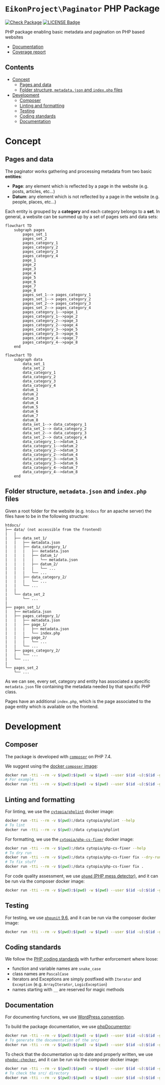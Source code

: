 <h1> <code>EikonProject\Paginator</code> PHP Package </h1>

[![Check Package](https://github.com/EIKONproject/paginator/actions/workflows/check-package.yml/badge.svg?branch=main)](https://github.com/EIKONproject/paginator/actions/workflows/check-package.yml)
[![LICENSE Badge](https://img.shields.io/badge/License-GPL3.0-blue.svg)](https://opensource.org/license/gpl-3-0/)

PHP package enabling basic metadata and pagination on PHP based websites

- [Documentation](https://eikonproject.github.io/paginator/)
- [Coverage report](https://eikonproject.github.io/paginator/coverage/)

<h2> Contents </h2>

- [Concept](#concept)
  - [Pages and data](#pages-and-data)
  - [Folder structure, `metadata.json` and `index.php` files](#folder-structure-metadatajson-and-indexphp-files)
- [Development](#development)
  - [Composer](#composer)
  - [Linting and formatting](#linting-and-formatting)
  - [Testing](#testing)
  - [Coding standards](#coding-standards)
  - [Documentation](#documentation)

# Concept

## Pages and data

The paginator works gathering and processing metadata from two basic **entities**:

- **Page**: any element which is reflected by a page in the website (e.g. posts, articles, etc...)
- **Datum**: any element which is not reflected by a page in the website (e.g. people, places, etc...)

Each entity is grouped by a **category** and each category belongs to a **set**. In general, a website can be summed up by a set of pages sets and data sets:


```mermaid
flowchart TD
    subgraph pages
        pages_set_1
        pages_set_2
        pages_category_1
        pages_category_2
        pages_category_3
        pages_category_4
        page_1
        page_2
        page_3
        page_4
        page_5
        page_6
        page_7
        page_8
        pages_set_1--> pages_category_1
        pages_set_1--> pages_category_2
        pages_set_2--> pages_category_3
        pages_set_2--> pages_category_4
        pages_category_1-->page_1
        pages_category_1-->page_2
        pages_category_2-->page_3
        pages_category_2-->page_4
        pages_category_3-->page_5
        pages_category_3-->page_6
        pages_category_4-->page_7
        pages_category_4-->page_8
    end
```
```mermaid
flowchart TD
    subgraph data
        data_set_1
        data_set_2
        data_category_1
        data_category_2
        data_category_3
        data_category_4
        datum_1
        datum_2
        datum_3
        datum_4
        datum_5
        datum_6
        datum_7
        datum_8
        data_set_1--> data_category_1
        data_set_1--> data_category_2
        data_set_2--> data_category_3
        data_set_2--> data_category_4
        data_category_1-->datum_1
        data_category_1-->datum_2
        data_category_2-->datum_3
        data_category_2-->datum_4
        data_category_3-->datum_5
        data_category_3-->datum_6
        data_category_4-->datum_7
        data_category_4-->datum_8
    end
```

## Folder structure, `metadata.json` and `index.php` files

Given a root folder for the website (e.g. `htdocs` for an apache server) the files have to be in the following structure:

```
htdocs/
├── data/ (not accessible from the frontend)
|   |
|   ├── data_set_1/
|   |   ├── metadata.json
|   |   ├── data_category_1/
|   |   |   ├── metadata.json
|   |   |   ├── datum_1/
|   |   |   |   └── metadata.json
|   |   |   ├── datum_2/
|   |   |   |   └── ...
|   |   |   └── ...
|   |   ├── data_category_2/
|   |   |   └── ...
|   |   └── ...
|   |
|   └── data_set_2
|       └── ...
|
├── pages_set_1/
|   ├── metadata.json
|   ├── pages_category_1/
|   |   ├── metadata.json
|   |   ├── page_1/
|   |   |   ├── metadata.json
|   |   |   └── index.php
|   |   ├── page_2/
|   |   |   └── ...
|   |   └── ...
|   ├── pages_category_2/
|   |   └── ...
|   └── ...
|
└── pages_set_2
    └── ...
```

As we can see, every set, category and entity has associated a specific `metadata.json` file containing the metadata needed by that specific PHP class.

Pages have an additional `index.php`, which is the page associated to the page entity which is available on the frontend.



# Development

## Composer

The package is developed with [`composer`](https://getcomposer.org/) on PHP 7.4.

We suggest using the [docker `composer` image](https://hub.docker.com/_/composer):
```sh
docker run -tti --rm -v $(pwd):$(pwd) -w $(pwd) --user $(id -u):$(id -g) composer:latest [COMMAND_HERE]
# For example
docker run -tti --rm -v $(pwd):$(pwd) -w $(pwd) --user $(id -u):$(id -g) composer:latest --help
```

## Linting and formatting

For linting, we use the [`cytopia/phplint`](https://github.com/cytopia/docker-phplint) docker image:
```sh
docker run -tti --rm -v $(pwd):/data cytopia/phplint --help
# To lint
docker run -tti --rm -v $(pwd):/data cytopia/phplint
```

For formatting, we use the [`cytopia/php-cs-fixer`](https://github.com/cytopia/docker-php-cs-fixer) docker image:
```sh
docker run -tti --rm -v $(pwd):/data cytopia/php-cs-fixer --help
# To dry run
docker run -tti --rm -v $(pwd):/data cytopia/php-cs-fixer fix --dry-run --diff .
# To fix stuff
docker run -tti --rm -v $(pwd):/data cytopia/php-cs-fixer fix .
```

For code quality assessment, we use [`phpmd` (PHP mess detector)](https://phpmd.org/download/index.html), and it can be run via the composer docker image:
```sh
docker run -tti --rm -v $(pwd):$(pwd) -w $(pwd) --user $(id -u):$(id -g) composer:latest ./vendor/bin/phpmd . github cleancode,codesize,design,naming,unusedcode --exclude 'tests/*,vendor/*'
```

## Testing

For testing, we use [`phpunit` 9.6](https://docs.phpunit.de/en/9.6/), and it can be run via the composer docker image:
```sh
docker run -tti --rm -v $(pwd):$(pwd) -w $(pwd) --user $(id -u):$(id -g) composer:latest ./vendor/bin/phpunit tests
```

## Coding standards

We follow the [PHP coding standards](https://github.com/php/php-src/blob/master/CODING_STANDARDS.md) with further enforcement where loose:
- function and variable names are `snake_case`
- class names are `PascalCase`
- Iterators and Exceptions are simply postfixed with `Iterator` and `Exception` (e.g. `ArrayIterator`, `LogicException`)
- names starting with `__` are reserved for magic methods

## Documentation

For documenting functions, we use [WordPress convention](https://developer.wordpress.org/coding-standards/inline-documentation-standards/php/).

To build the package documentation, we use [phpDocumentor](https://phpdoc.org/):
```sh
docker run -tti --rm -v $(pwd):$(pwd) -w $(pwd) --user $(id -u):$(id -g) phpdoc/phpdoc:3 --help
# To generate the documentation of the src/
docker run -tti --rm -v $(pwd):$(pwd) -w $(pwd) --user $(id -u):$(id -g) phpdoc/phpdoc:3 -d src
```

To check that the documentation up to date and properly written, we use [`phpdoc-checker`](https://github.com/php-censor/phpdoc-checker), and it can be run via the composer docker image:
```sh
docker run -tti --rm -v $(pwd):$(pwd) -w $(pwd) --user $(id -u):$(id -g) composer:latest ./vendor/bin/phpdoc-checker --help
# To check the src/ directory
docker run -tti --rm -v $(pwd):$(pwd) -w $(pwd) --user $(id -u):$(id -g) composer:latest ./vendor/bin/phpdoc-checker -d src
```
